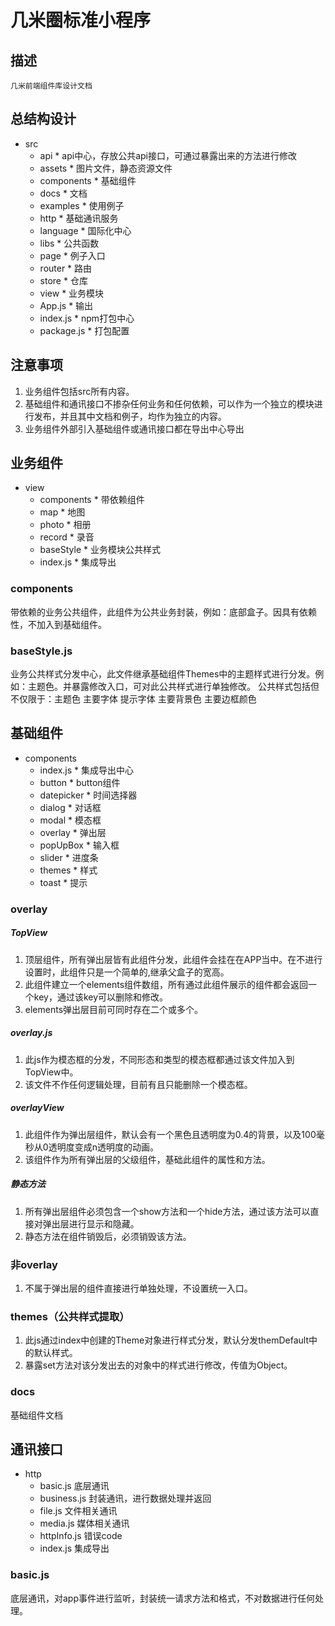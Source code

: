 <!--
 * @Descripttion: 
 * @version: 
 * @Author: liujinyuan
 * @Date: 2019-08-26 16:48:01
 * @LastEditors: liujinyuan
 * @LastEditTime: 2019-10-29 09:04:35
 -->
# 几米圈标准小程序

## 描述
```
几米前端组件库设计文档
```

## 总结构设计
- src
    - api                   * api中心，存放公共api接口，可通过暴露出来的方法进行修改
    - assets                * 图片文件，静态资源文件
    - components            * 基础组件
    - docs                  * 文档
    - examples              * 使用例子
    - http                  * 基础通讯服务
    - language              * 国际化中心
    - libs                  * 公共函数
    - page                  * 例子入口
    - router                * 路由
    - store                 * 仓库
    - view                  * 业务模块
    - App.js                * 输出
    - index.js              * npm打包中心
    - package.js            * 打包配置

## 注意事项
1. 业务组件包括src所有内容。
2. 基础组件和通讯接口不掺杂任何业务和任何依赖，可以作为一个独立的模块进行发布，并且其中文档和例子，均作为独立的内容。
3. 业务组件外部引入基础组件或通讯接口都在导出中心导出


## 业务组件
- view
    - components            * 带依赖组件
    - map                   * 地图
    - photo                 * 相册
    - record                * 录音
    - baseStyle             * 业务模块公共样式
    - index.js              * 集成导出

### components
带依赖的业务公共组件，此组件为公共业务封装，例如：底部盒子。因具有依赖性，不加入到基础组件。

### baseStyle.js
业务公共样式分发中心，此文件继承基础组件Themes中的主题样式进行分发。例如：主题色。并暴露修改入口，可对此公共样式进行单独修改。
公共样式包括但不仅限于：主题色  主要字体  提示字体  主要背景色  主要边框颜色




## 基础组件
- components
    - index.js              * 集成导出中心
    - button                * button组件
    - datepicker            * 时间选择器
    - dialog                * 对话框
    - modal                 * 模态框
    - overlay               * 弹出层
    - popUpBox              * 输入框
    - slider                * 进度条
    - themes                * 样式
    - toast                 * 提示

### overlay

##### TopView
1. 顶层组件，所有弹出层皆有此组件分发，此组件会挂在在APP当中。在不进行设置时，此组件只是一个简单的<View>,继承父盒子的宽高。
2. 此组件建立一个elements组件数组，所有通过此组件展示的组件都会返回一个key，通过该key可以删除和修改。
3. elements弹出层目前可同时存在二个或多个。

##### overlay.js
1. 此js作为模态框的分发，不同形态和类型的模态框都通过该文件加入到TopView中。
2. 该文件不作任何逻辑处理，目前有且只能删除一个模态框。

##### overlayView
1. 此组件作为弹出层组件，默认会有一个黑色且透明度为0.4的背景，以及100毫秒从0透明度变成n透明度的动画。
2. 该组件作为所有弹出层的父级组件，基础此组件的属性和方法。

##### 静态方法
1. 所有弹出层组件必须包含一个show方法和一个hide方法，通过该方法可以直接对弹出层进行显示和隐藏。
2. 静态方法在组件销毁后，必须销毁该方法。


### 非overlay
1. 不属于弹出层的组件直接进行单独处理，不设置统一入口。


### themes（公共样式提取）
1. 此js通过index中创建的Theme对象进行样式分发，默认分发themDefault中的默认样式。
2. 暴露set方法对该分发出去的对象中的样式进行修改，传值为Object。


### docs
基础组件文档


## 通讯接口

- http
    - basic.js                 底层通讯
    - business.js              封装通讯，进行数据处理并返回
    - file.js                  文件相关通讯
    - media.js                 媒体相关通讯
    - httpInfo.js              错误code
    - index.js                 集成导出

### basic.js
底层通讯，对app事件进行监听，封装统一请求方法和格式，不对数据进行任何处理。